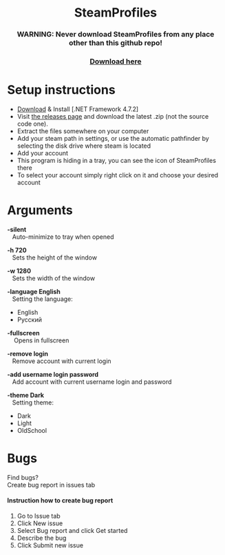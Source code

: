 <h1 align="center"> SteamProfiles </h1>
<p>
<h3 align="center">
  <b>WARNING: Never download SteamProfiles from any place other than this github repo!</b>
</h3>
<h3 align="center" style="margin-bottom:0">
  <a href="https://github.com/max2020204/SteamProfiles/releases/latest">Download here</a>
</h3>
</p>
<p>
<h1>Setup instructions</h1>
<ul type="disc">
<li> <a href="https://dotnet.microsoft.com//download/dotnet-framework/thank-you/net472-web-installer">Download</a> & Install [.NET Framework 4.7.2]</li>
<li> Visit <a href="https://github.com/max2020204/SteamProfiles/releases/latest">the releases page</a> and download the latest .zip (not the source code one).</li>
<li> Extract the files somewhere on your computer</li>
<li> Add your steam path in settings, or use the automatic pathfinder by selecting the disk drive where steam is located</li>
<li> Add your account </li>
<li> This program is hiding in a tray, you can see the icon of SteamProfiles there</li>
<li> To select your account simply right click on it and choose your desired account</li>
</ul>
</p>
<h1>Arguments</h1>
<p>
  <strong>-silent <br></strong>
&nbsp;&nbsp;&nbsp;Auto-minimize to tray when opened
</p>
<p>
  <strong>-h 720 <br></strong>
&nbsp;&nbsp;&nbsp;Sets the height of the window
  </p>
  <p>
  <strong>-w 1280 <br></strong>
&nbsp;&nbsp;&nbsp;Sets the width of the window
  </p>
  <p>
  <strong>-language English<br></strong>
&nbsp;&nbsp;&nbsp;Setting the language: 
<ul>
  <li>English</li>
  <li>Русский</li>
</ul>
</p>
<p> 
  <strong>-fullscreen<br></strong>
&nbsp;&nbsp;&nbsp; Opens in fullscreen
  </p>
  <p> 
  <strong>-remove login<br></strong>
&nbsp;&nbsp;&nbsp;Remove account with current login
  </p>
  <p> 
  <strong>-add username login password<br></strong>
&nbsp;&nbsp;&nbsp;Add account with current username login and password
  </p>
   <p> 
  <strong>-theme Dark<br></strong>
&nbsp;&nbsp;&nbsp;Setting theme:
  <ul>
  <li>Dark</li>
  <li>Light</li>
  <li>OldSchool</li>
</ul>
  </p>
<h1>Bugs</h1>
<p>Find bugs? <br> Create bug report in issues tab<br>
<h4>Instruction how to create bug report</h4>
<ol type="1">
<li>Go to Issue tab</li>
<li>Click New issue</li>
<li> Select Bug report and click Get started</li>
<li> Describe the bug</li>
<li> Click Submit new issue</li>
</ol>
</p>
